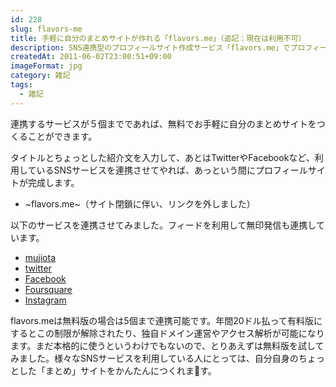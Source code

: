 ```yaml
---
id: 228
slug: flavors-me
title: 手軽に自分のまとめサイトが作れる「flavors.me」（追記：現在は利用不可）
description: SNS連携型のプロフィールサイト作成サービス「flavors.me」でプロフィールページを作ってみました。
createdAt: 2011-06-02T23:00:51+09:00
imageFormat: jpg
category: 雑記
tags:
  - 雑記
---
```


連携するサービスが５個までであれば、無料でお手軽に自分のまとめサイトをつくることができます。

タイトルとちょっとした紹介文を入力して、あとはTwitterやFacebookなど、利用しているSNSサービスを連携させてやれば、あっという間にプロフィールサイトが完成します。

<app-capture-image article-id="228" img-file-name="flaversme.png" caption="flavers.me"></app-capture-image>

* ~flavors.me~（サイト閉鎖に伴い、リンクを外しました）

以下のサービスを連携させてみました。フィードを利用して無印発信も連携しています。

* <a href="https://mujiota.com/" target="_blank" rel="noopener">mujiota</a>
* <a href="https://twitter.com/aiza_wai" target="_blank" rel="noopener">twitter</a>
* <a href="http://www.facebook.com/aizawai" target="_blank" rel="noopener">Facebook</a>
* <a href="https://ja.foursquare.com/aiza_wai" target="_blank" rel="noopener">Foursquare</a>
* <a href="http://instagr.am/" target="_blank" rel="noopener">Instagram</a>

flavors.meは無料版の場合は5個まで連携可能です。年間20ドル払って有料版にするとこの制限が解除されたり、独自ドメイン運営やアクセス解析が可能になります。まだ本格的に使うというわけでもないので、とりあえずは無料版を試してみました。様々なSNSサービスを利用している人にとっては、自分自身のちょっとした「まとめ」サイトをかんたんにつくれます。
